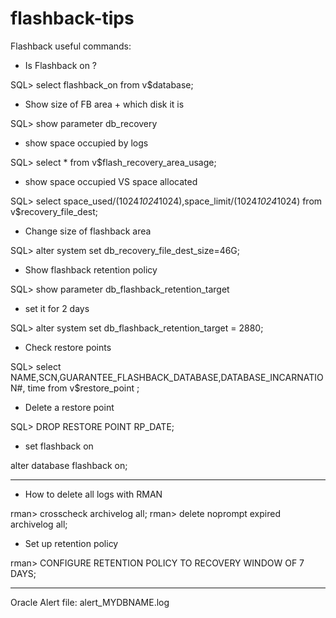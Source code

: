 flashback-tips
==============

Flashback useful commands:

* Is Flashback on ?

SQL> select flashback_on from v$database;

* Show size of FB area + which disk it is

SQL> show parameter db_recovery

* show space occupied by logs

SQL> select * from v$flash_recovery_area_usage;

* show space occupied VS space allocated

SQL> select space_used/(1024*1024*1024),space_limit/(1024*1024*1024) from v$recovery_file_dest;

* Change size of flashback area

SQL> alter system set db_recovery_file_dest_size=46G;

* Show flashback retention policy

SQL> show parameter db_flashback_retention_target

* set it for 2 days

SQL> alter system set db_flashback_retention_target = 2880; 

* Check restore points

SQL> select NAME,SCN,GUARANTEE_FLASHBACK_DATABASE,DATABASE_INCARNATION#, time from v$restore_point ;

* Delete a restore point

SQL> DROP RESTORE POINT RP_DATE;

* set flashback on

alter database flashback on;

---

* How to delete all logs with RMAN

rman> crosscheck archivelog all;
rman> delete noprompt expired archivelog all;

* Set up retention policy 

rman> CONFIGURE RETENTION POLICY TO RECOVERY WINDOW OF 7 DAYS;

---

Oracle Alert file: alert_MYDBNAME.log
